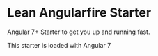 # Lean Angularfire Starter 
Angular 7+ Starter to get you up and running fast. 

This starter is loaded with Angular 7
